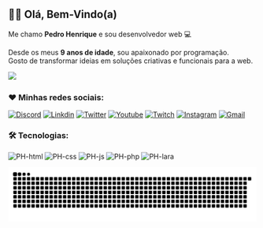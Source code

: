 ## 🙋‍♂️ Olá, Bem-Vindo(a)

Me chamo **Pedro Henrique** e sou desenvolvedor web 💻
 
Desde os meus **9 anos de idade**, sou apaixonado por programação.  
Gosto de transformar ideias em soluções criativas e funcionais para a web.

<div>
  <img height="180em" src="https://github-readme-stats.vercel.app/api?username=phnevesbr&show_icons=true&theme=tokyonight"/>
</div>

### ❤️ Minhas redes sociais:

[![Discord](https://img.shields.io/badge/Discord-7289DA?style=for-the-badge&logo=discord&logoColor=white)]()
[![Linkdin](https://img.shields.io/badge/LinkedIn-0077B5?style=for-the-badge&logo=linkedin&logoColor=white)]()
[![Twitter](https://img.shields.io/badge/Twitter-1DA1F2?style=for-the-badge&logo=twitter&logoColor=white)]()
[![Youtube](https://img.shields.io/badge/YouTube-FF0000?style=for-the-badge&logo=youtube&logoColor=white)](https://www.youtube.com/channel/UC6BqHVYDY-r5i2RkYagmWsw)
[![Twitch](https://img.shields.io/badge/Twitch-9146FF?style=for-the-badge&logo=twitch&logoColor=white)]()
[![Instagram](https://img.shields.io/badge/Instagram-E4405F?style=for-the-badge&logo=instagram&logoColor=white)](https://www.instagram.com/phnevs/)
[![Gmail](https://img.shields.io/badge/Gmail-f26e1d?style=for-the-badge&logo=instagram&logoColor=white)](mailto:pedro.le30@gmail.com)

### 🛠️ Tecnologias:

<div>
<img align="center" alt="PH-html" height="30" width="40" src="https://cdn.jsdelivr.net/gh/devicons/devicon/icons/html5/html5-original.svg"/>
<img align="center" alt="PH-css" height="30" width="40" src="https://cdn.jsdelivr.net/gh/devicons/devicon/icons/css3/css3-original.svg"/>
<img align="center" alt="PH-js" height="30" width="40" src="https://cdn.jsdelivr.net/gh/devicons/devicon/icons/javascript/javascript-original.svg"/>
<img align="center" alt="PH-php" height="30" width="40" src="https://cdn.jsdelivr.net/gh/devicons/devicon/icons/php/php-plain.svg"/>
<img align="center" alt="PH-lara" height="30" width="40" src="https://cdn.jsdelivr.net/gh/devicons/devicon/icons/python/python-plain.svg"/>
</div>

  ![Snake animation](https://github.com/phnevesbr/phnevesbr/blob/main/github-contribution-grid-snake.svg)
